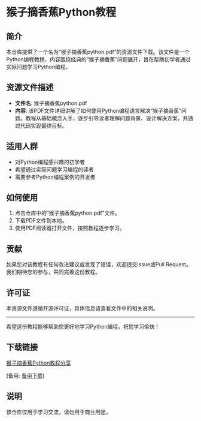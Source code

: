 # 猴子摘香蕉Python教程

## 简介

本仓库提供了一个名为“猴子摘香蕉python.pdf”的资源文件下载。该文件是一个Python编程教程，内容围绕经典的“猴子摘香蕉”问题展开，旨在帮助初学者通过实际问题学习Python编程。

## 资源文件描述

- **文件名**: 猴子摘香蕉python.pdf
- **内容**: 该PDF文件详细讲解了如何使用Python编程语言解决“猴子摘香蕉”问题。教程从基础概念入手，逐步引导读者理解问题背景、设计解决方案，并通过代码实现最终目标。

## 适用人群

- 对Python编程感兴趣的初学者
- 希望通过实际问题学习编程的读者
- 需要参考Python编程案例的开发者

## 如何使用

1. 点击仓库中的“猴子摘香蕉python.pdf”文件。
2. 下载PDF文件到本地。
3. 使用PDF阅读器打开文件，按照教程逐步学习。

## 贡献

如果您对该教程有任何改进建议或发现了错误，欢迎提交Issue或Pull Request。我们期待您的参与，共同完善这份教程。

## 许可证

本资源文件遵循开源许可证，具体信息请查看文件中的相关说明。

---

希望这份教程能够帮助您更好地学习Python编程，祝您学习愉快！

## 下载链接
[猴子摘香蕉Python教程分享](https://pan.quark.cn/s/ec8080cc0499) 

(备用: [备用下载](https://pan.baidu.com/s/1eTaym8Lo3-DVbyinUFS7VA?pwd=1234))

## 说明

该仓库仅用于学习交流，请勿用于商业用途。
